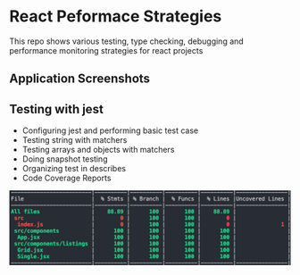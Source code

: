 # React Peformace Strategies
This repo shows various testing, type checking, debugging and performance monitoring strategies for react projects

## Application Screenshots


## Testing with jest

* Configuring jest and performing basic test case
* Testing string with matchers
* Testing arrays and objects with matchers
* Doing snapshot testing
* Organizing test in describes
* Code Coverage Reports

![Screenshot](./coverage.png "Coverage")
